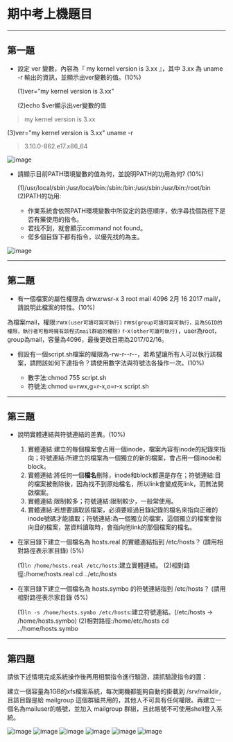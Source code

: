 # 期中考上機題目


-----------------------------------------------------
## 第一題
* 設定 ver 變數，內容為『 my kernel version is 3.xx 』，其中 3.xx 為 uname -r 輸出的資訊，並顯示出ver變數的值。(10%)


  (1)ver="my kernel version is 3.xx"
  
  
  (2)echo $ver顯示出ver變數的值
> my kernel version is 3.xx

  (3)ver="my kernel version is 3.xx" uname -r
> 3.10.0-862.e17.x86_64


![image](https://github.com/YANGshujun1110/107-1-ntcu-linux/blob/midterm/ACS107109/001.PNG)


* 請顯示目前PATH環境變數的值為何，並說明PATH的功用為何? (10%)

  (1)/usr/local/sbin:/usr/local/bin:/sbin:/bin:/usr/sbin:/usr/bin:/root/bin
  (2)PATH的功用:
    * 作業系統會依照PATH環境變數中所設定的路徑順序，依序尋找個路徑下是否有藥使用的指令。
    * 若找不到，就會顯示command not found。
    * 偌多個目錄下都有指令，以優先找的為主。  


![image](https://github.com/YANGshujun1110/107-1-ntcu-linux/blob/midterm/ACS107109/002.PNG)

-----------------------------------------------------
## 第二題
* 有一個檔案的屬性權限為 drwxrwsr-x 3 root mail 4096 2月 16 2017 mail/，請說明此檔案的特性。(10%)


為檔案mail，權限:rwx` (user可讀可寫可執行) ` rws` (group可讀可寫可執行，且為SGID的權限，執行者可暫時擁有該程式mail群組的權限) ` r-x` (other可讀可執行) `，user為root，group為mail，容量為4096，最後更改日期為2017/02/16。


* 假設有一個script.sh檔案的權限為-rw-r--r--，若希望讓所有人可以執行該檔案，請問該如何下達指令？請使用數字法與符號法各操作一次。(10%)


  * 數字法:chmod 755 script.sh
  * 符號法:chmod u=rwx,g=r-x,o=r-x script.sh

-----------------------------------------------------
## 第三題
* 說明實體連結與符號連結的差異。(10%)

  1. 實體連結:建立的每個檔案會占用一個inode，檔案內容有inode的紀錄來指向；符號連結:所建立的檔案為一個獨立的新的檔案，會占用一個inode和block。
  2. 實體連結:將任何一個**檔名**刪除，inode和block都還是存在；符號連結:目的檔案被刪除後，因為找不到原始檔名，所以link會變成死link，而無法開啟檔案。
  3. 實體連結:限制較多；符號連結:限制較少，一般常使用。
  4. 實體連結:若想要讀取該檔案，必須要經過目錄紀錄的檔名來指向正確的inode號碼才能讀取；符號連結:為一個獨立的檔案，這個獨立的檔案會指向目的檔案，當資料讀取時，會指向他link的那個檔案的檔名。


* 在家目錄下建立一個檔名為 hosts.real 的實體連結指到 /etc/hosts？ (請用相對路徑表示家目錄) (5%)

  (1)` ln /home/hosts.real /etc/hosts `:建立實體連結。
  (2)相對路徑:/home/hosts.real cd ../etc/hosts

* 在家目錄下建立一個檔名為 hosts.symbo 的符號連結指到 /etc/hosts？ (請用相對路徑表示家目錄 (5%)

  (1)` ln -s /home/hosts.symbo /etc/hosts `:建立符號連結。(/etc/hosts -> /home/hosts.symbo)
  (2)相對路徑:/home/etc/hosts cd ../home/hosts.symbo


-----------------------------------------------------
## 第四題


請依下述情境完成系統操作後再用相關指令進行驗證，請抓驗證指令的圖：


建立一個容量為1GB的xfs檔案系統，每次開機都能夠自動的掛載到 /srv/maildir，且該目錄是給 mailgroup 這個群組共用的，其他人不可具有任何權限。再建立一個名為mailuser的帳號，並加入 mailgroup 群組，且此帳號不可使用shell登入系統。


![image](https://github.com/YANGshujun1110/107-1-ntcu-linux/blob/midterm/ACS107109/003.PNG)
![image](https://github.com/YANGshujun1110/107-1-ntcu-linux/blob/midterm/ACS107109/004.PNG)
![image](https://github.com/YANGshujun1110/107-1-ntcu-linux/blob/midterm/ACS107109/005.PNG)
![image](https://github.com/YANGshujun1110/107-1-ntcu-linux/blob/midterm/ACS107109/006.PNG)
![image](https://github.com/YANGshujun1110/107-1-ntcu-linux/blob/midterm/ACS107109/007.PNG)
![image](https://github.com/YANGshujun1110/107-1-ntcu-linux/blob/midterm/ACS107109/008.PNG)
